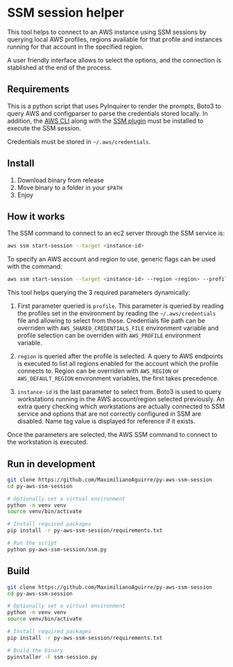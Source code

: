 # SSM session helper

This tool helps to connect to an AWS instance using SSM sessions by querying local AWS profiles, regions available for that profile and instances running for that account in the specified region. 

A user friendly interface allows to select the options, and the connection is stablished at the end of the process.

## Requirements

This is a python script that uses PyInquirer to render the prompts, Boto3 to query AWS and configparser to parse the credentials stored locally. In addition, the [AWS CLI](https://aws.amazon.com/cli/) along with the [SSM plugin](https://docs.aws.amazon.com/systems-manager/latest/userguide/session-manager-working-with-install-plugin.html) must be installed to execute the SSM session.

Credentials must be stored in `~/.aws/credentials`.

## Install

1. Download binary from release
2. Move binary to a folder in your `$PATH`
3. Enjoy

## How it works

The SSM command to connect to an ec2 server through the SSM service is:

```bash
aws ssm start-session --target <instance-id>
```

To specify an AWS account and region to use, generic flags can be used with the command:

```bash
aws ssm start-session --target <instance-id> --region <region> --profile <profile>
```

This tool helps querying the 3 required parameters dynamically:

1. First parameter queried is `profile`. This parameter is queried by reading the profiles set in the environment by reading the `~/.aws/credentials` file and allowing to select from those. Credentials file path can be overriden with `AWS_SHARED_CREDENTIALS_FILE` environment variable and profile selection can be overriden with `AWS_PROFILE` environment variable.

2. `region` is queried after the profile is selected. A query to AWS endpoints is executed to list all regions enabled for the account which the profile connects to. Region can be overriden with `AWS_REGION` or `AWS_DEFAULT_REGION` environment variables, the first takes precedence.

3. `instance-id` is the last parameter to select from. Boto3 is used to query workstations running in the AWS account/region selected previously. An extra query checking which workstations are actually connected to SSM service and options that are not correctly configured in SSM are disabled. Name tag value is displayed for reference if it exists.

Once the parameters are selected, the AWS SSM command to connect to the workstation is executed.

## Run in development

```bash
git clone https://github.com/MaximilianoAguirre/py-aws-ssm-session
cd py-aws-ssm-session

# Optionally set a virtual environment
python -m venv venv
source venv/bin/activate

# Install required packages
pip install -r py-aws-ssm-session/requirements.txt

# Run the script
python py-aws-ssm-session/ssm.py
```

## Build

```bash
git clone https://github.com/MaximilianoAguirre/py-aws-ssm-session
cd py-aws-ssm-session

# Optionally set a virtual environment
python -m venv venv
source venv/bin/activate

# Install required packages
pip install -r py-aws-ssm-session/requirements.txt

# Build the binary
pyinstaller -F ssm-session.py
```
